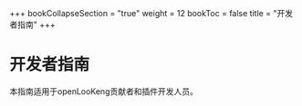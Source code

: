 +++
bookCollapseSection = "true"
weight = 12
bookToc = false
title = "开发者指南"
+++

# 开发者指南

本指南适用于openLooKeng贡献者和插件开发人员。
